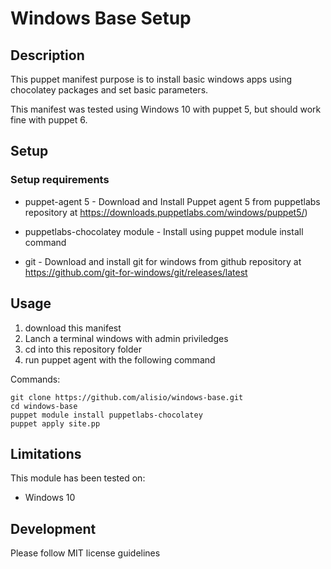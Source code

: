 # Windows Base Setup

## Description
This puppet manifest purpose is to install basic windows apps using chocolatey packages and set basic parameters.


This manifest was tested using Windows 10 with puppet 5, but should work fine with puppet 6.

## Setup

### Setup requirements

* puppet-agent 5 - Download and Install Puppet agent 5 from puppetlabs repository at https://downloads.puppetlabs.com/windows/puppet5/)
* puppetlabs-chocolatey module - Install using puppet module install command

* git - Download and install git for windows from github repository at https://github.com/git-for-windows/git/releases/latest



## Usage

1. download this manifest
1. Lanch a terminal windows with admin priviledges
1. cd into this repository folder
1. run puppet agent with the following command

Commands:
```
git clone https://github.com/alisio/windows-base.git
cd windows-base
puppet module install puppetlabs-chocolatey
puppet apply site.pp
```

## Limitations

This module has been tested on:

* Windows 10

## Development

Please follow MIT license guidelines
